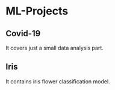 # ML-Projects

## Covid-19
It covers just a small data analysis part.

## Iris
It contains iris flower classification model.
